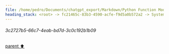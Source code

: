 ```yaml
---
file: /home/pedro/Documents/chatgpt_export/Markdown/Python Function Model Fields.md
heading_stack: <root> -> fc21465c-83b3-4590-acfe-f9d5a0b572a2 -> System -> cb3c4449-2fc8-4ce1-92fe-9a4f04da2133 -> System -> aaa21556-5253-4a46-a033-9f889d8f4fe6 -> User -> d61e28b4-86e0-47ae-a9f7-3ac02d241d40 -> Assistant -> aaa23a57-506a-4481-9176-60c22bd16ebf -> User -> 80d1fe06-a661-4cfe-834d-cc0c0f73ed70 -> Assistant -> aaa2cba1-09a9-4470-b1b7-d9847cf69842 -> User -> 557b8e25-f737-466e-880c-7323000b11c9 -> Assistant -> aaa2ecf2-c237-44f1-a584-88b71182ed75 -> User -> 3c2727b5-66c7-4eab-bd7d-3c0c192b1b09
---
```

###### 3c2727b5-66c7-4eab-bd7d-3c0c192b1b09
[parent ⬆️](#aaa2ecf2-c237-44f1-a584-88b71182ed75)
